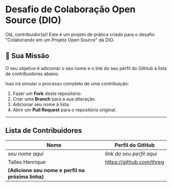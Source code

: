 # Desafio de Colaboração Open Source (DIO)

Olá, contribuidor(a)! Este é um projeto de prática criado para o desafio "Colaborando em um Projeto Open Source" da DIO.

## 🎯 Sua Missão

O seu objetivo é adicionar o seu nome e o link do seu perfil do GitHub à lista de contribuidores abaixo.

Isso irá simular o processo completo de uma contribuição:
1.  Fazer um **Fork** deste repositório.
2.  Criar uma **Branch** para a sua alteração.
3.  Adicionar seu nome à lista.
4.  Abrir um **Pull Request** para o repositório original.

---

##  Lista de Contribuidores

| Nome                | Perfil do GitHub                               |
| ------------------- | ---------------------------------------------- |
| *seu nome aqui* | *link do seu perfil aqui* |
| Talles Henrique     | https://github.com/threg                     |
| **(Adicione seu nome e perfil na próxima linha)** | |
